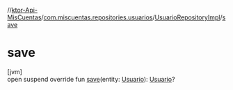 //[ktor-Api-MisCuentas](../../../index.md)/[com.miscuentas.repositories.usuarios](../index.md)/[UsuarioRepositoryImpl](index.md)/[save](save.md)

# save

[jvm]\
open suspend override fun [save](save.md)(entity: [Usuario](../../com.miscuentas.models/-usuario/index.md)): [Usuario](../../com.miscuentas.models/-usuario/index.md)?
